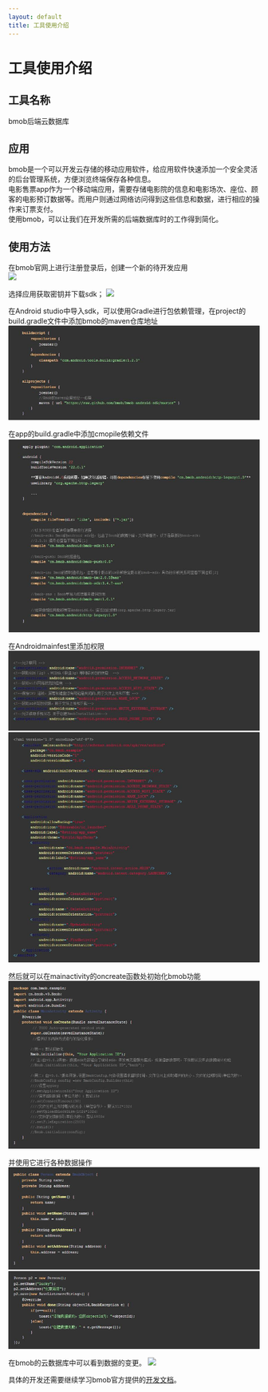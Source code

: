 ```yaml
---
layout: default
title: 工具使用介绍
---
```


 # 工具使用介绍

 ## 工具名称
bmob后端云数据库

 ## 应用
bmob是一个可以开发云存储的移动应用软件，给应用软件快速添加一个安全灵活的后台管理系统，方便浏览终端保存各种信息。  
电影售票app作为一个移动端应用，需要存储电影院的信息和电影场次、座位、顾客的电影预订数据等。而用户则通过网络访问得到这些信息和数据，进行相应的操作来订票支付。  
使用bmob，可以让我们在开发所需的后端数据库时的工作得到简化。

 ## 使用方法
在bmob官网上进行注册登录后，创建一个新的待开发应用  
![](http://doc.bmob.cn/data/android/image/rumen_chuangjian.png)

选择应用获取密钥并下载sdk；
![](http://doc.bmob.cn/data/android/image/rumen_miyue_1.png)

在Android studio中导入sdk，可以使用Gradle进行包依赖管理，在project的build.gradle文件中添加bmob的maven仓库地址
![](https://github.com/CN96/web2.0-homework1/blob/master/1.jpg?raw=true)

在app的build.gradle中添加cmopile依赖文件
![](https://github.com/CN96/web2.0-homework1/blob/master/2.jpg?raw=true)

在Androidmainfest里添加权限
![](https://github.com/CN96/web2.0-homework1/blob/master/3.jpg?raw=true)
![](https://github.com/CN96/web2.0-homework1/blob/master/4.jpg?raw=true)

然后就可以在mainactivity的oncreate函数处初始化bmob功能
![](https://github.com/CN96/web2.0-homework1/blob/master/5.jpg?raw=true)

并使用它进行各种数据操作
![](https://github.com/CN96/web2.0-homework1/blob/master/6.jpg?raw=true)
![](https://github.com/CN96/web2.0-homework1/blob/master/7.jpg?raw=true)

在bmob的云数据库中可以看到数据的变更。
![](http://doc.bmob.cn/data/android/image/newdata.png)


具体的开发还需要继续学习bmob官方提供的[开发文档](http://doc.bmob.cn/data/android/develop_doc/)。
